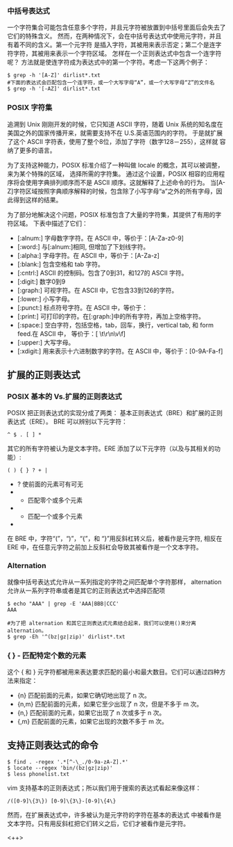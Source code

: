 ### 中括号表达式
一个字符集合可能包含任意多个字符，并且元字符被放置到中括号里面后会失去了它们的特殊含义。 然而，在两种情况下，会在中括号表达式中使用元字符，并且有着不同的含义。第一个元字符 是插入字符，其被用来表示否定；第二个是连字符字符，其被用来表示一个字符区域。
怎样在一个正则表达式中包含一个连字符呢？ 方法就是使连字符成为表达式中的第一个字符。考虑一下这两个例子：
```
$ grep -h '[A-Z]' dirlist*.txt
#下面的表达式会匹配包含一个连字符，或一个大写字母“A”，或一个大写字母“Z”的文件名
$ grep -h '[-AZ]' dirlist*.txt
```

### POSIX 字符集
追溯到 Unix 刚刚开发的时候，它只知道 ASCII 字符，随着 Unix 系统的知名度在美国之外的国家传播开来，就需要支持不在 U.S.英语范围内的字符。 于是就扩展了这个 ASCII 字符表，使用了整个8位，添加了字符（数字128－255），这样就 容纳了更多的语言。

为了支持这种能力，POSIX 标准介绍了一种叫做 locale 的概念，其可以被调整，来为某个特殊的区域， 选择所需的字符集。
通过这个设置，POSIX 相容的应用程序将会使用字典排列顺序而不是 ASCII 顺序。这就解释了上述命令的行为。 当[A-Z]字符区域按照字典顺序解释的时候，包含除了小写字母“a”之外的所有字母，因此得到这样的结果。

为了部分地解决这个问题，POSIX 标准包含了大量的字符集，其提供了有用的字符区域。 下表中描述了它们：

- [:alnum:]	字母数字字符。在 ASCII 中，等价于：[A-Za-z0-9]
- [:word:]	与[:alnum:]相同, 但增加了下划线字符。
- [:alpha:]	字母字符。在 ASCII 中，等价于：[A-Za-z]
- [:blank:]	包含空格和 tab 字符。
- [:cntrl:]	ASCII 的控制码。包含了0到31，和127的 ASCII 字符。
- [:digit:]	数字0到9
- [:graph:]	可视字符。在 ASCII 中，它包含33到126的字符。
- [:lower:]	小写字母。
- [:punct:]	标点符号字符。在 ASCII 中，等价于：
- [:print:]	可打印的字符。在[:graph:]中的所有字符，再加上空格字符。
- [:space:]	空白字符，包括空格，tab，回车，换行，vertical tab, 和 form feed.在 ASCII 中， 等价于：[ \t\r\n\v\f]
- [:upper:]	大写字母。
- [:xdigit:]	用来表示十六进制数字的字符。在 ASCII 中，等价于：[0-9A-Fa-f]

## 扩展的正则表达式
### POSIX 基本的 Vs.扩展的正则表达式
POSIX 把正则表达式的实现分成了两类： 基本正则表达式（BRE）和扩展的正则表达式（ERE）。
BRE 可以辨别以下元字符：
```
^ $ . [ ] *
```
其它的所有字符被认为是文本字符。ERE 添加了以下元字符（以及与其相关的功能）:
```
( ) { } ? + |
```

- ? 使前面的元素可有可无
- * 匹配零个或多个元素 
- + 匹配一个或多个元素
- 

在 BRE 中，字符“(”，“)”，“{”，和 “}”用反斜杠转义后，被看作是元字符, 相反在 ERE 中，在任意元字符之前加上反斜杠会导致其被看作是一个文本字符。

### Alternation
就像中括号表达式允许从一系列指定的字符之间匹配单个字符那样， alternation 允许从一系列字符串或者是其它的正则表达式中选择匹配项
```
$ echo "AAA" | grep -E 'AAA|BBB|CCC'
AAA

#为了把 alternation 和其它正则表达式元素结合起来，我们可以使用()来分离 alternation。
$ grep -Eh '^(bz|gz|zip)' dirlist*.txt
```

### { } - 匹配特定个数的元素
这个 { 和 } 元字符都被用来表达要求匹配的最小和最大数目。它们可以通过四种方法来指定：

- {n} 	匹配前面的元素，如果它确切地出现了 n 次。
- {n,m}	匹配前面的元素，如果它至少出现了 n 次，但是不多于 m 次。
- {n,}	匹配前面的元素，如果它出现了 n 次或多于 n 次。
- {,m}	匹配前面的元素，如果它出现的次数不多于 m 次。

## 支持正则表达式的命令 
```
$ find . -regex '.*[^-\_./0-9a-zA-Z].*'
$ locate --regex 'bin/(bz|gz|zip)'
$ less phonelist.txt
```
vim 支持基本的正则表达式；所以我们用于搜索的表达式看起来像这样：
```
/([0-9]\{3\}) [0-9]\{3\}-[0-9]\{4\}
```
然而，在扩展表达式中，许多被认为是元字符的字符在基本的表达式 中被看作是文本字符。只有用反斜杠把它们转义之后，它们才被看作是元字符。

<++>
